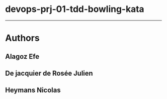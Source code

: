 # devops-prj-01-tdd-bowling-kata
---
# Authors

## Alagoz Efe
## De jacquier de Rosée Julien
## Heymans Nicolas

